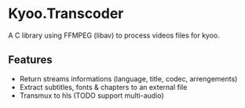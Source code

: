 # Kyoo.Transcoder

A C library using FFMPEG (libav) to process videos files for kyoo.

## Features
 - Return streams informations (language, title, codec, arrengements)
 - Extract subtitles, fonts & chapters to an external file
 - Transmux to hls (TODO support multi-audio)

